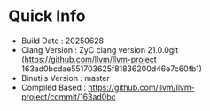 # Quick Info
* Build Date : 20250628
* Clang Version : ZyC clang version 21.0.0git (https://github.com/llvm/llvm-project 163ad0bcdae551703625f81836200d46e7c60fb1)
* Binutils Version : master
* Compiled Based : https://github.com/llvm/llvm-project/commit/163ad0bc

